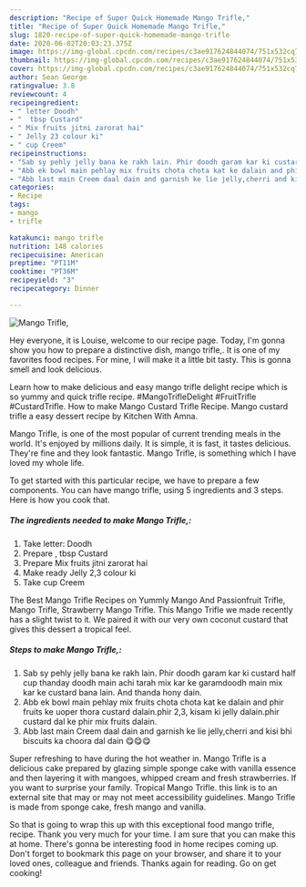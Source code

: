```yaml
---
description: "Recipe of Super Quick Homemade Mango Trifle,"
title: "Recipe of Super Quick Homemade Mango Trifle,"
slug: 1820-recipe-of-super-quick-homemade-mango-trifle
date: 2020-06-02T20:03:23.375Z
image: https://img-global.cpcdn.com/recipes/c3ae917624844074/751x532cq70/mango-trifle-recipe-main-photo.jpg
thumbnail: https://img-global.cpcdn.com/recipes/c3ae917624844074/751x532cq70/mango-trifle-recipe-main-photo.jpg
cover: https://img-global.cpcdn.com/recipes/c3ae917624844074/751x532cq70/mango-trifle-recipe-main-photo.jpg
author: Sean George
ratingvalue: 3.8
reviewcount: 4
recipeingredient:
- " letter Doodh"
- "  tbsp Custard"
- " Mix fruits jitni zarorat hai"
- " Jelly 23 colour ki"
- " cup Creem"
recipeinstructions:
- "Sab sy pehly jelly bana ke rakh lain. Phir doodh garam kar ki custard half cup thanday doodh main achi tarah mix kar ke garamdoodh main mix kar ke custard bana lain. And thanda hony dain."
- "Abb ek bowl main pehlay mix fruits chota chota kat ke dalain and phir fruits ke uoper thora custard dalain.phir 2,3, kisam ki jelly dalain.phir custard dal ke phir mix fruits dalain."
- "Abb last main Creem daal dain and garnish ke lie jelly,cherri and kisi bhi biscuits ka choora dal dain 😋😋😋"
categories:
- Recipe
tags:
- mango
- trifle

katakunci: mango trifle 
nutrition: 148 calories
recipecuisine: American
preptime: "PT11M"
cooktime: "PT36M"
recipeyield: "3"
recipecategory: Dinner

---
```



![Mango Trifle,](https://img-global.cpcdn.com/recipes/c3ae917624844074/751x532cq70/mango-trifle-recipe-main-photo.jpg)

Hey everyone, it is Louise, welcome to our recipe page. Today, I'm gonna show you how to prepare a distinctive dish, mango trifle,. It is one of my favorites food recipes. For mine, I will make it a little bit tasty. This is gonna smell and look delicious.

Learn how to make delicious and easy mango trifle delight recipe which is so yummy and quick trifle recipe. #MangoTrifleDelight #FruitTrifle #CustardTrifle. How to make Mango Custard Trifle Recipe. Mango custard trifle a easy dessert recipe by Kitchen With Amna.

Mango Trifle, is one of the most popular of current trending meals in the world. It's enjoyed by millions daily. It is simple, it is fast, it tastes delicious. They're fine and they look fantastic. Mango Trifle, is something which I have loved my whole life.


To get started with this particular recipe, we have to prepare a few components. You can have mango trifle, using 5 ingredients and 3 steps. Here is how you cook that.

<!--inarticleads1-->

##### The ingredients needed to make Mango Trifle,:

1. Take  letter: Doodh
1. Prepare  , tbsp Custard
1. Prepare  Mix fruits jitni zarorat hai
1. Make ready  Jelly 2,3 colour ki
1. Take  cup Creem


The Best Mango Trifle Recipes on Yummly Mango And Passionfruit Trifle, Mango Trifle, Strawberry Mango Trifle. This Mango Trifle we made recently has a slight twist to it. We paired it with our very own coconut custard that gives this dessert a tropical feel. 

<!--inarticleads2-->

##### Steps to make Mango Trifle,:

1. Sab sy pehly jelly bana ke rakh lain. Phir doodh garam kar ki custard half cup thanday doodh main achi tarah mix kar ke garamdoodh main mix kar ke custard bana lain. And thanda hony dain.
1. Abb ek bowl main pehlay mix fruits chota chota kat ke dalain and phir fruits ke uoper thora custard dalain.phir 2,3, kisam ki jelly dalain.phir custard dal ke phir mix fruits dalain.
1. Abb last main Creem daal dain and garnish ke lie jelly,cherri and kisi bhi biscuits ka choora dal dain 😋😋😋


Super refreshing to have during the hot weather in. Mango Trifle is a delicious cake prepared by glazing simple sponge cake with vanilla essence and then layering it with mangoes, whipped cream and fresh strawberries. If you want to surprise your family. Tropical Mango Trifle. this link is to an external site that may or may not meet accessibility guidelines. Mango Trifle is made from sponge cake, fresh mango and vanilla. 

So that is going to wrap this up with this exceptional food mango trifle, recipe. Thank you very much for your time. I am sure that you can make this at home. There's gonna be interesting food in home recipes coming up. Don't forget to bookmark this page on your browser, and share it to your loved ones, colleague and friends. Thanks again for reading. Go on get cooking!

